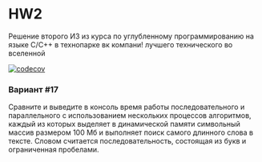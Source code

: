 # HW2
Решение второго ИЗ из курса по углубленному программированию на языке C/C++ в технопарке вк компани! лучшего технического во вселенной

[![codecov](https://codecov.io/gh/erik770/HW2/branch/main/graph/badge.svg?token=OLUXHW9U6S)](https://codecov.io/gh/erik770/HW2)

### Вариант #17
Сравните и выведите в консоль время работы последовательного и параллельного с использованием нескольких процессов алгоритмов, каждый из которых выделяет в динамической памяти символьный массив размером 100 Мб и выполняет поиск самого длинного слова в тексте. Словом считается последовательность, состоящая из букв и ограниченная пробелами.
